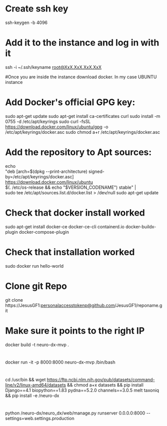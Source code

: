 # Create ssh key
ssh-keygen -b 4096

# Add it to the instance and log in with it
ssh -i ~/.ssh/keyname root@XxX.XxX.XxX.XxX

#Once you are inside the instance download docker. In my case UBUNTU instance

# Add Docker's official GPG key:
sudo apt-get update
sudo apt-get install ca-certificates curl
sudo install -m 0755 -d /etc/apt/keyrings
sudo curl -fsSL https://download.docker.com/linux/ubuntu/gpg -o /etc/apt/keyrings/docker.asc
sudo chmod a+r /etc/apt/keyrings/docker.asc

# Add the repository to Apt sources:
echo \
  "deb [arch=$(dpkg --print-architecture) signed-by=/etc/apt/keyrings/docker.asc] https://download.docker.com/linux/ubuntu \
  $(. /etc/os-release && echo "$VERSION_CODENAME") stable" | \
  sudo tee /etc/apt/sources.list.d/docker.list > /dev/null
sudo apt-get update

# Check that docker install worked
sudo apt-get install docker-ce docker-ce-cli containerd.io docker-buildx-plugin docker-compose-plugin
# Check that installation worked
sudo docker run hello-world

# Clone git Repo
git clone https://JesusGF1:personalaccesstokenp@github.com/JesusGF1/reponame.git
# Make sure it points to the right IP
docker build -t neuro-dx-mvp .  
# 
docker run -it -p 8000:8000 neuro-dx-mvp /bin/bash 
#
cd /usr/bin && wget https://ftp.ncbi.nlm.nih.gov/pub/datasets/command-line/v2/linux-amd64/datasets && chmod a+x datasets && pip install Django==4.1 biopython==1.83 pydna==5.2.0 channels==3.0.5 melt taxoniq && pip install -e /neuro-dx
#
python /neuro-dx/neuro_dx/web/manage.py runserver 0.0.0.0:8000 --settings=web.settings.production


